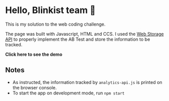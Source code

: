 # Hello, Blinkist team 👋

This is my solution to the web coding challenge.

The page was built with Javascript, HTML and CCS. I used the [Web Storage API](https://developer.mozilla.org/en-US/docs/Web/API/Storage) to properly implement the AB Test and store the information to be tracked.

**Click here to see the demo**

## Notes

- As instructed, the information tracked by `analytics-api.js` is printed on the browser console.
- To start the app on development mode, run `npm start`
